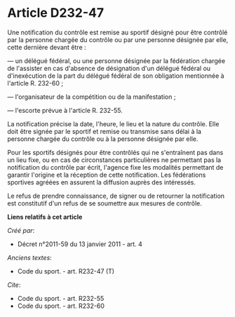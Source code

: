 # Article D232-47

Une notification du contrôle est remise au sportif désigné pour être contrôlé par la personne chargée du contrôle ou par une
personne désignée par elle, cette dernière devant être : 

― un délégué fédéral, ou une personne désignée par la fédération chargée de l'assister en cas d'absence de désignation d'un
délégué fédéral ou d'inexécution de la part du délégué fédéral de son obligation mentionnée à l'article R. 232-60 ; 

― l'organisateur de la compétition ou de la manifestation ; 

― l'escorte prévue à l'article R. 232-55. 

La notification précise la date, l'heure, le lieu et la nature du contrôle. Elle doit être signée par le sportif et remise ou
transmise sans délai à la personne chargée du contrôle ou à la personne désignée par elle. 

Pour les sportifs désignés pour être contrôlés qui ne s'entraînent pas dans un lieu fixe, ou en cas de circonstances
particulières ne permettant pas la notification du contrôle par écrit, l'agence fixe les modalités permettant de garantir
l'origine et la réception de cette notification. Les fédérations sportives agréées en assurent la diffusion auprès des
intéressés. 

Le refus de prendre connaissance, de signer ou de retourner la notification est constitutif d'un refus de se soumettre aux
mesures de contrôle.

**Liens relatifs à cet article**

_Créé par_:

  - Décret n°2011-59 du 13 janvier 2011 - art. 4

_Anciens textes_:

  - Code du sport. - art. R232-47 (T)

_Cite_:

  - Code du sport. - art. R232-55
  - Code du sport. - art. R232-60
